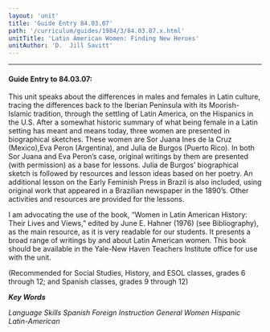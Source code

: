 ```yaml
---
layout: 'unit'
title: 'Guide Entry 84.03.07'
path: '/curriculum/guides/1984/3/84.03.07.x.html'
unitTitle: 'Latin American Women: Finding New Heroes'
unitAuthor: 'D.  Jill Savitt'
---
```


<body>
<hr/>
 <h4>
  Guide Entry to 84.03.07:
 </h4>
 This unit speaks about the differences in males and females in Latin culture, tracing the differences back to the Iberian Peninsula with its Moorish-Islamic tradition, through the settling of Latin America, on the Hispanics in the U.S.  After a somewhat historic summary of what being female in a Latin setting has meant and means today, three women are presented in biographical sketches.  These women are Sor Juana Ines de la Cruz (Mexico),Eva Peron (Argentina), and Julia de Burgos (Puerto Rico).  In both Sor Juana and Eva Peron’s case, original writings by them are presented (with permission) as a base for lessons.  Julia de Burgos’ biographical sketch is followed by resources and lesson ideas based on her poetry.  An additional lesson on the Early Feminish Press in Brazil is also included, using original work that appeared in a Brazilian newspaper in the 1890’s.  Other activities and resources are provided for the lessons.
 <p>
  I am advocating the use of the book, “Women in Latin American History: Their Lives and Views,” edited by June E.  Hahner (1976) (see Bibliography), as the main resource, as it is very readable for our students.  It presents a broad range of writings by and about Latin American women.  This book should be available in the Yale-New Haven Teachers Institute office for use with the unit.
 </p>
 <p>
  (Recommended for Social Studies, History, and ESOL classes, grades 6 through 12; and Spanish classes, grades 9 through 12)
 </p>
<p>
  <b>
   <i>
    Key Words
   </i>
  </b>
  <br/>
 </p>
 <p>
  <i>
   Language Skills Spanish Foreign Instruction General Women Hispanic Latin-American
  </i>
 </p>

</body>
